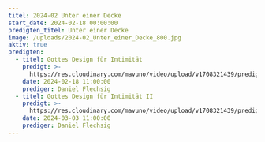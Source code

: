 ```yaml
---
titel: 2024-02 Unter einer Decke
start_date: 2024-02-18 00:00:00
predigten_titel: Unter einer Decke
image: /uploads/2024-02_Unter_einer_Decke_800.jpg
aktiv: true
predigten:
  - titel: Gottes Design für Intimität
    predigt: >-
      https://res.cloudinary.com/mavuno/video/upload/v1708321439/predigten/2024-02%20Unter%20einer%20Decke/2024-02-18_GoDi_Mavuno_Berlin_-_Gottes_Design_f%C3%BCr_Intimit%C3%A4t.mp3      
    date: 2024-02-18 11:00:00
    prediger: Daniel Flechsig
  - titel: Gottes Design für Intimität II
    predigt: >-
      https://res.cloudinary.com/mavuno/video/upload/v1708321439/predigten/2024-02%20Unter%20einer%20Decke/2024-02-18_GoDi_Mavuno_Berlin_-_Gottes_Design_f%C3%BCr_Intimit%C3%A4t.mp3      
    date: 2024-03-03 11:00:00
    prediger: Daniel Flechsig
---
```

